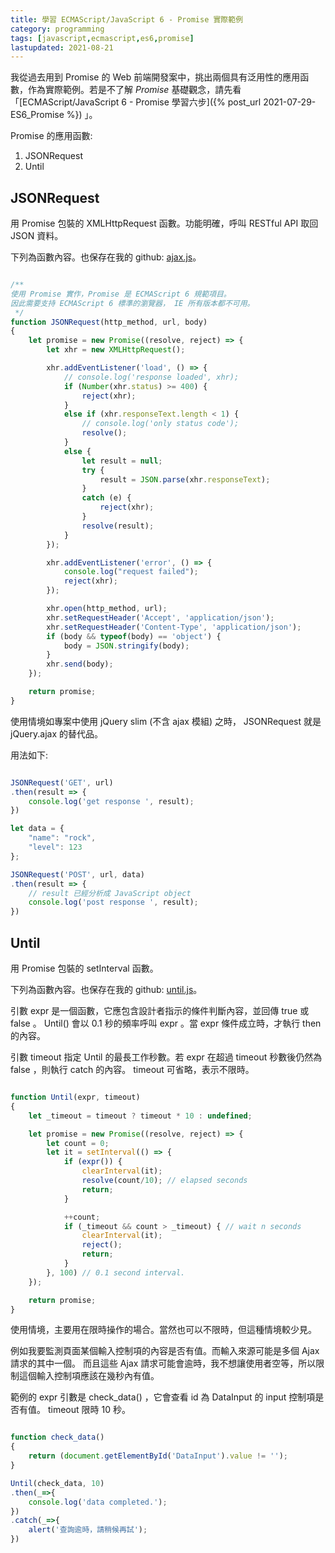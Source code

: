 ```yaml
---
title: 學習 ECMAScript/JavaScript 6 - Promise 實際範例
category: programming
tags: [javascript,ecmascript,es6,promise]
lastupdated: 2021-08-21
---
```


我從過去用到 Promise 的 Web 前端開發案中，挑出兩個具有泛用性的應用函數，作為實際範例。若是不了解 *Promise* 基礎觀念，請先看「[ECMAScript/JavaScript 6 - Promise 學習六步]({% post_url 2021-07-29-ES6_Promise %})
」。

Promise 的應用函數:

1. JSONRequest
2. Until

<!--more-->

## JSONRequest

用 Promise 包裝的 XMLHttpRequest 函數。功能明確，呼叫 RESTful API 取回 JSON 資料。

下列為函數內容。也保存在我的 github: [ajax.js](https://github.com/shirock/non-jquery-ui/blob/master/ext/ajax.js)。

```javascript

/**
使用 Promise 實作，Promise 是 ECMAScript 6 規範項目。
因此需要支持 ECMAScript 6 標準的瀏覽器， IE 所有版本都不可用。
 */
function JSONRequest(http_method, url, body) 
{
    let promise = new Promise((resolve, reject) => {
        let xhr = new XMLHttpRequest();

        xhr.addEventListener('load', () => {
            // console.log('response loaded', xhr);
            if (Number(xhr.status) >= 400) {
                reject(xhr);
            }
            else if (xhr.responseText.length < 1) {
                // console.log('only status code');
                resolve();
            }
            else {
                let result = null;
                try {
                    result = JSON.parse(xhr.responseText);
                }
                catch (e) {
                    reject(xhr);
                }
                resolve(result);
            }
        });

        xhr.addEventListener('error', () => {
            console.log("request failed");
            reject(xhr);
        });

        xhr.open(http_method, url);
        xhr.setRequestHeader('Accept', 'application/json');
        xhr.setRequestHeader('Content-Type', 'application/json');
        if (body && typeof(body) == 'object') {
            body = JSON.stringify(body);
        }
        xhr.send(body);
    });

    return promise;
}

```

使用情境如專案中使用 jQuery slim (不含 ajax 模組) 之時， JSONRequest 就是 jQuery.ajax 的替代品。

用法如下:

```javascript

JSONRequest('GET', url)
.then(result => {
    console.log('get response ', result);
})

let data = {
    "name": "rock",
    "level": 123
};

JSONRequest('POST', url, data)
.then(result => {
    // result 已經分析成 JavaScript object
    console.log('post response ', result);
})

```

## Until

用 Promise 包裝的 setInterval 函數。

下列為函數內容。也保存在我的 github: [until.js](https://github.com/shirock/non-jquery-ui/blob/master/ext/until.js)。

引數 expr 是一個函數，它應包含設計者指示的條件判斷內容，並回傳 true 或 false 。
Until() 會以 0.1 秒的頻率呼叫 expr 。當 expr 條件成立時，才執行 then 的內容。

引數 timeout 指定 Until 的最長工作秒數。若 expr 在超過 timeout 秒數後仍然為 false ，則執行 catch 的內容。
timeout 可省略，表示不限時。

```javascript

function Until(expr, timeout)
{
    let _timeout = timeout ? timeout * 10 : undefined;

    let promise = new Promise((resolve, reject) => {
        let count = 0;
        let it = setInterval(() => {
            if (expr()) {
                clearInterval(it);
                resolve(count/10); // elapsed seconds
                return;
            }

            ++count;
            if (_timeout && count > _timeout) { // wait n seconds
                clearInterval(it);
                reject();
                return;
            }
        }, 100) // 0.1 second interval.
    });

    return promise;
}

```

使用情境，主要用在限時操作的場合。當然也可以不限時，但這種情境較少見。

例如我要監測頁面某個輸入控制項的內容是否有值。而輸入來源可能是多個 Ajax 請求的其中一個。
而且這些 Ajax 請求可能會逾時，我不想讓使用者空等，所以限制這個輸入控制項應該在幾秒內有值。

範例的 expr 引數是 check_data() ，它會查看 id 為 DataInput 的 input 控制項是否有值。
timeout 限時 10 秒。

```javascript

function check_data()
{
    return (document.getElementById('DataInput').value != '');
}

Until(check_data, 10)
.then(_=>{
    console.log('data completed.');
})
.catch(_=>{
    alert('查詢逾時，請稍候再試');
})

```
